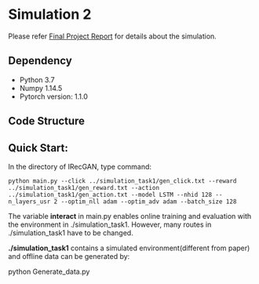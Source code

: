 # Simulation 2

Please refer [Final Project Report](../Final%20Project%20Report.pdf) for details about the simulation.

## Dependency
 - Python 3.7
 - Numpy 1.14.5
 - Pytorch version: 1.1.0

## Code Structure
 
## Quick Start: 
In the directory of IRecGAN, type command: 

```
python main.py --click ../simulation_task1/gen_click.txt --reward ../simulation_task1/gen_reward.txt --action ../simulation_task1/gen_action.txt --model LSTM --nhid 128 --n_layers_usr 2 --optim_nll adam --optim_adv adam --batch_size 128
```

The variable **interact** in main.py enables online training and evaluation with the environment in ./simulation_task1. However, many routes in ./simulation_task1 have to be changed.  

**./simulation_task1** contains a simulated environment(different from paper) and offline data can be generated by: 

python Generate_data.py


